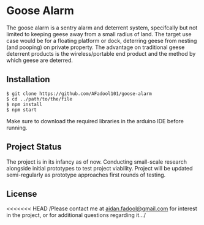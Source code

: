 # Goose Alarm
The goose alarm is a sentry alarm and deterrent system, specifcally but not limited to keeping geese away from a small radius of land. The target use case would be for a floating platform or dock, deterring geese from nesting (and pooping) on private property. The advantage on traditional geese deterrent products is the wireless/portable end product and the method by which geese are deterred.

## Installation
```
$ git clone https://github.com/AFadool101/goose-alarm
$ cd ../path/to/the/file
$ npm install
$ npm start
```
Make sure to download the required libraries in the arduino IDE before running.



## Project Status
The project is in its infancy as of now. Conducting small-scale research alongside initial prototypes to test project viability. Project will be updated semi-regularly as prototype approaches first rounds of testing.

## License
<<<<<<< HEAD
/Please contact me at aidan.fadool@gmail.com for interest in the project, or for additional questions regarding it.../
